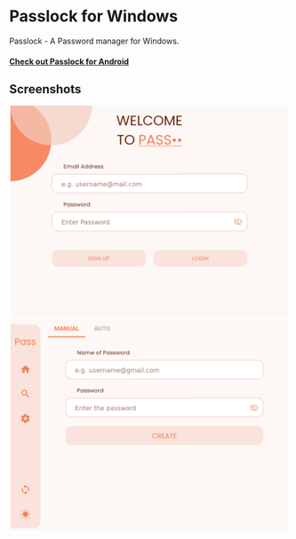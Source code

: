 # Passlock for Windows

Passlock - A Password manager for Windows.

<h4 align="left">
    <a href="https://github.com/AM-ash-OR-AM-I/Passlock">
        Check out Passlock for Android
    </a>
</h4>

## Screenshots
<p align="center">
    <img src = "./screenshots/WelcomeScreen.png" width = 500>
    <img src = "./screenshots/Manual.png" width = 500>
</p>



